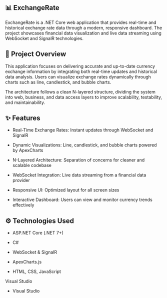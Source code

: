 ## 📊 ExchangeRate
ExchangeRate is a .NET Core web application that provides real-time and historical exchange rate data through a modern, responsive dashboard. The project showcases financial data visualization and live data streaming using WebSocket and SignalR technologies.

## 📌 Project Overview
This application focuses on delivering accurate and up-to-date currency exchange information by integrating both real-time updates and historical data analysis. Users can visualize exchange rates dynamically through charts such as line, candlestick, and bubble charts.

The architecture follows a clean N-layered structure, dividing the system into web, business, and data access layers to improve scalability, testability, and maintainability.

## ✨ Features
- Real-Time Exchange Rates: Instant updates through WebSocket and SignalR

- Dynamic Visualizations: Line, candlestick, and bubble charts powered by ApexCharts

- N-Layered Architecture: Separation of concerns for cleaner and scalable codebase

- WebSocket Integration: Live data streaming from a financial data provider

- Responsive UI: Optimized layout for all screen sizes

- Interactive Dashboard: Users can view and monitor currency trends effectively

## ⚙️ Technologies Used
- ASP.NET Core (.NET 7+)

- C#

- WebSocket & SignalR

- ApexCharts.js

- HTML, CSS, JavaScript

Visual Studio

- Visual Studio
  
